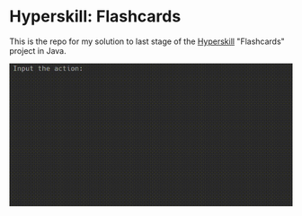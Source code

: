 # Hyperskill: Flashcards

This is the repo for my solution to last stage of the [Hyperskill](https://hi.hyperskill.org/about) "Flashcards" project
in Java.

![Demonstration](assets/demonstration.gif)
